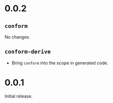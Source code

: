 # 0.0.2
## `conform`
No changes.

## `conform-derive`
* Bring `conform` into the scope in generated code.

# 0.0.1
Initial release.
